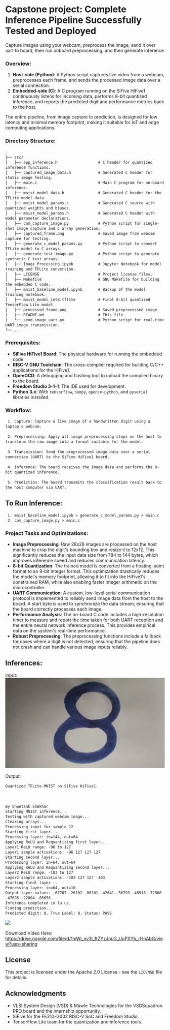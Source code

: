 # Capstone project: Complete Inference Pipeline Successfully Tested and Deployed

Capture images using your webcam, preprocess the image, send it over uart to board, then run onboard preprocessing, and then generate inference

### **Overview:**

1.  **Host-side (Python)**: A Python script captures live video from a webcam, preprocesses each frame, and sends the processed image data over a serial connection.
2.  **Embedded-side (C)**: A C program running on the SiFive HiFive1 continuously listens for incoming data, performs 8-bit quantized inference, and reports the predicted digit and performance metrics back to the host.

The entire pipeline, from image capture to prediction, is designed for low latency and minimal memory footprint, making it suitable for IoT and edge computing applications.

### **Directory Structure:**

```
.
├── src/
│   ├── app_inference.h                  # C header for quantized inference functions.
│   ├── captured_image_data.h            # Generated C header for static image testing.
│   ├── main.c                           # Main C program for on-board inference.
│   ├── mnist_model_data.h               # Generated C header for the TFLite model data.
│   ├── mnist_model_params.c             # Generated C source with quantized weights and biases.
│   ├── mnist_model_params.h             # Generated C header with model parameter declarations.
│   ├── cam_capture_image.py             # Python script for single-shot image capture and C array generation.
│   ├── captured_frame.png               # Saved image from webcam capture for testing.
│   ├── generate_c_model_params.py       # Python script to convert TFLite model to C arrays.
│   ├── generate_test_image.py           # Python script to generate synthetic C test arrays.
│   ├── Image_Processing.ipynb           # Jupyter Notebook for model training and TFLite conversion.
│   ├── LICENSE                          # Project license files.
│   ├── Makefile                         # GNU Makefile for building the embedded C code.
│   ├── mnist_baseline_model.ipynb       # Backup of the model training notebook.
│   ├── mnist_model_int8.tflite          # Final 8-bit quantized TensorFlow Lite model.
│   ├── processed_frame.png              # Saved preprocessed image.
│   ├── README.md                        # This file.
│   └── send_image_uart.py               # Python script for real-time UART image transmission.
└── ...
```

### **Prerequisites:**

  * **SiFive HiFive1 Board**: The physical hardware for running the embedded code.
  * **RISC-V GNU Toolchain**: The cross-compiler required for building C/C++ applications for the HiFive1.
  * **OpenOCD**: A debugging and flashing tool to upload the compiled binary to the board.
  * **Freedom Studio 3-1-1**: The IDE used for development.
  * **Python 3.x**: With `tensorflow`, `numpy`, `opencv-python`, and `pyserial` libraries installed.

### **Workflow:**

     1. Capture: Capture a live image of a handwritten digit using a laptop's webcam.

     2. Preprocessing: Apply all image preprocessing steps on the host to transform the raw image into a format suitable for the model.

     3. Transmission: Send the preprocessed image data over a serial connection (UART) to the SiFive HiFive1 board.
     
     4. Inference: The board receives the image data and performs the 8-bit quantized inference.
     
     5. Prediction: The board transmits the classification result back to the host computer via UART.
     
## **To Run Inference:**

     1. mnist_baseline_model.ipynb > generate_c_model_params.py > main.c
     2. cam_capture_image.py > main.c

### **Project Tasks and Optimizations:**

  * **Image Preprocessing**: Raw 28x28 images are processed on the host machine to crop the digit's bounding box and resize it to 12x12. This significantly reduces the input data size from 784 to 144 bytes, which improves inference speed and reduces communication latency.
  * **8-bit Quantization**: The trained model is converted from a floating-point format to an 8-bit integer format. This optimization drastically reduces the model's memory footprint, allowing it to fit into the HiFive1's constrained RAM, while also enabling faster integer arithmetic on the microcontroller.
  * **UART Communication**: A custom, low-level serial communication protocol is implemented to reliably send image data from the host to the board. A start byte is used to synchronize the data stream, ensuring that the board correctly processes each image.
  * **Performance Analysis**: The on-board C code includes a high-resolution timer to measure and report the time taken for both UART reception and the entire neural network inference process. This provides empirical data on the system's real-time performance.
  * **Robust Preprocessing**: The preprocessing functions include a fallback for cases where a digit is not detected, ensuring that the pipeline does not crash and can handle various image inputs reliably.

## **Inferences:**

Input:
     ![ip](src/captured_frame.png)

Output:

```
Quantized TFLite MNIST on SiFive HiFive1.



By Shwetank Shekhar
Starting MNIST inference...
Testing with captured webcam image...
Clearing arrays...
Processing input for sample 12
Starting first layer...
Processing layer: in=144, out=64
Applying ReLU and Requantizing first layer...
Layer1 ReLU range: -96 to 127
Layer1 sample activations: -96 127 127 127
Starting second layer...
Processing layer: in=64, out=64
Applying ReLU and Requantizing second layer...
Layer2 ReLU range: -103 to 127
Layer2 sample activations: -103 127 127 -103
Starting final layer...
Processing layer: in=64, out=10
Output layer values: -67787 -26102 -80181 -42641 -56793 -46513 -72808 -47695 -22804 -85658 
Inference completed in lu us.
Finding prediction...
Predicted digit: 8, True Label: 8, Status: PASS
```

<img src="COMPLETE_INFERENCE.gif"/>

Download Video Here:
https://drive.google.com/file/d/1mWj_ny3l_ftZYzJnuG_UuPXYb_rHnAbG/view?usp=sharing

## License

This project is licensed under the Apache 2.0 License - see the `LICENSE` file for details.

## Acknowledgments

  * VLSI System Design (VSD) & Mawle Technologies for the VSDSquadron PRO board and the internship opportunity.
  * SiFive for the FE310-G002 RISC-V SoC and Freedom Studio.
  * TensorFlow Lite team for the quantization and inference tools.
